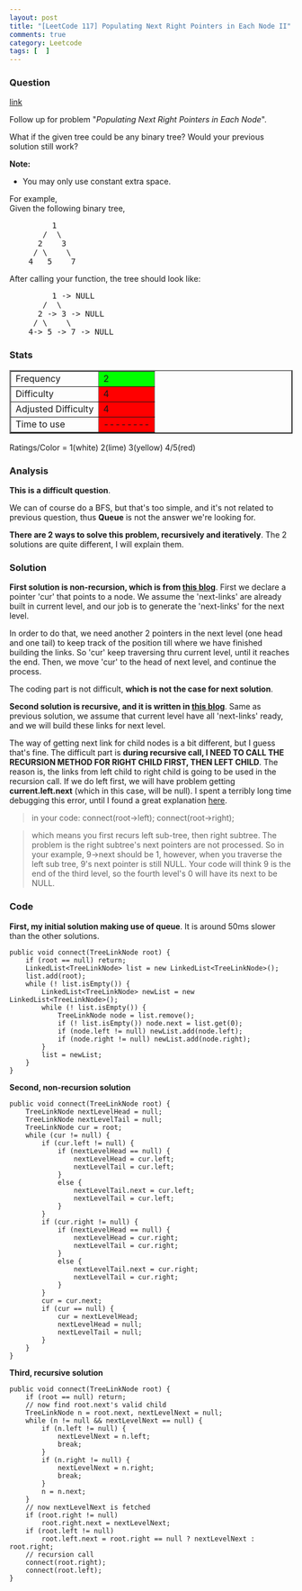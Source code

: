 ```yaml
---
layout: post
title: "[LeetCode 117] Populating Next Right Pointers in Each Node II"
comments: true
category: Leetcode
tags: [  ]
---
```


### Question 

[link](https://oj.leetcode.com/problems/populating-next-right-pointers-in-each-node-ii/)

<div class="question-content">
            <p></p><p>Follow up for problem "<i>Populating Next Right Pointers in Each Node</i>".</p>
<p>What if the given tree could be any binary tree? Would your previous solution still work?</p>
<p>
<b>Note:</b>
</p><ul><li>You may only use constant extra space.</li></ul>
<p></p>
<p>
For example,<br>
Given the following binary tree,<br>
</p><pre>         1
       /  \
      2    3
     / \    \
    4   5    7
</pre>
<p></p>
<p>
After calling your function, the tree should look like:<br>
</p><pre>         1 -&gt; NULL
       /  \
      2 -&gt; 3 -&gt; NULL
     / \    \
    4-&gt; 5 -&gt; 7 -&gt; NULL
</pre>
<p></p><p></p>
          </div>

### Stats
<table border="2">
	<tr>
		<td>Frequency</td>
		<td bgcolor="lime">2</td>
	</tr>
	<tr>
		<td>Difficulty</td>
		<td bgcolor="red">4</td>
	</tr>
	<tr>
		<td>Adjusted Difficulty</td>
		<td bgcolor="red">4</td>
	</tr>
	<tr>
		<td>Time to use</td>
		<td bgcolor="red">--------</td>
	</tr>
</table>

Ratings/Color = 1(white) 2(lime) 3(yellow) 4/5(red)

### Analysis

__This is a difficult question__. 

We can of course do a BFS, but that's too simple, and it's not related to previous question, thus __Queue__ is not the answer we're looking for. 

__There are 2 ways to solve this problem, recursively and iteratively__. The 2 solutions are quite different, I will explain them. 

### Solution

__First solution is non-recursion, which is from [this blog](http://rleetcode.blogspot.sg/2014/03/follow-up-for-problem-populating-next.html)__. First we declare a pointer 'cur' that points to a node. We assume the 'next-links' are already built in current level, and our job is to generate the 'next-links' for the next level. 

In order to do that, we need another 2 pointers in the next level (one head and one tail) to keep track of the position till where we have finished building the links. So 'cur' keep traversing thru current level, until it reaches the end. Then, we move 'cur' to the head of next level, and continue the process. 

The coding part is not difficult, __which is not the case for next solution__. 

__Second solution is recursive, and it is written in [this blog](http://fisherlei.blogspot.sg/2012/12/leetcode-populating-next-right-pointers_29.html)__. Same as previous solution, we assume that current level have all 'next-links' ready, and we will build these links for next level. 

The way of getting next link for child nodes is a bit different, but I guess that's fine. The difficult part is __during recursive call, I NEED TO CALL THE RECURSION METHOD FOR RIGHT CHILD FIRST, THEN LEFT CHILD__. The reason is, the links from left child to right child is going to be used in the recursion call. If we do left first, we will have problem getting __current.left.next__ (which in this case, will be null). I spent a terribly long time debugging this error, until I found a great explanation [here](https://oj.leetcode.com/discuss/1942/anyone-helps-to-find-bug-for-my-code). 

> in your code: connect(root->left); connect(root->right);

> which means you first recurs left sub-tree, then right subtree. The problem is the right subtree's next pointers are not processed. So in your example, 9->next should be 1, however, when you traverse the left sub tree, 9's next pointer is still NULL. Your code will think 9 is the end of the third level, so the fourth level's 0 will have its next to be NULL.

### Code

__First, my initial solution making use of queue__. It is around 50ms slower than the other solutions. 

    public void connect(TreeLinkNode root) {
        if (root == null) return;
        LinkedList<TreeLinkNode> list = new LinkedList<TreeLinkNode>();
        list.add(root);
        while (! list.isEmpty()) {
            LinkedList<TreeLinkNode> newList = new LinkedList<TreeLinkNode>();
            while (! list.isEmpty()) {
                TreeLinkNode node = list.remove();
                if (! list.isEmpty()) node.next = list.get(0);
                if (node.left != null) newList.add(node.left);
                if (node.right != null) newList.add(node.right);
            }
            list = newList;
        }
    }

__Second, non-recursion solution__

    public void connect(TreeLinkNode root) {
        TreeLinkNode nextLevelHead = null;
        TreeLinkNode nextLevelTail = null;
        TreeLinkNode cur = root;
        while (cur != null) {
            if (cur.left != null) {
                if (nextLevelHead == null) {
                    nextLevelHead = cur.left;
                    nextLevelTail = cur.left;
                }
                else {
                    nextLevelTail.next = cur.left;
                    nextLevelTail = cur.left;
                }
            }
            if (cur.right != null) {
                if (nextLevelHead == null) {
                    nextLevelHead = cur.right;
                    nextLevelTail = cur.right;
                }
                else {
                    nextLevelTail.next = cur.right;
                    nextLevelTail = cur.right;
                }
            }
            cur = cur.next;
            if (cur == null) {
                cur = nextLevelHead;
                nextLevelHead = null;
                nextLevelTail = null;
            }
        }
    }

__Third, recursive solution__

    public void connect(TreeLinkNode root) {
        if (root == null) return;
        // now find root.next's valid child
        TreeLinkNode n = root.next, nextLevelNext = null;
        while (n != null && nextLevelNext == null) {
            if (n.left != null) {
                nextLevelNext = n.left;
                break;
            }
            if (n.right != null) {
                nextLevelNext = n.right;
                break;
            }
            n = n.next;
        }
        // now nextLevelNext is fetched
        if (root.right != null) 
            root.right.next = nextLevelNext;
        if (root.left != null) 
            root.left.next = root.right == null ? nextLevelNext : root.right;
        // recursion call
        connect(root.right);
        connect(root.left);
    }
